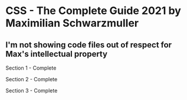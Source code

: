 # CSS - The Complete Guide 2021 by Maximilian Schwarzmuller

## I'm not showing code files out of respect for Max's intellectual property

Section 1 - Complete

Section 2 - Complete

Section 3 - Complete
